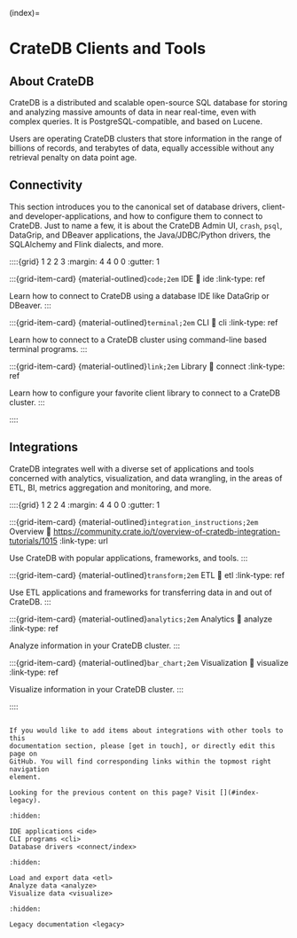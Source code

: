 (index)=

# CrateDB Clients and Tools


## About CrateDB

CrateDB is a distributed and scalable open-source SQL database for storing and
analyzing massive amounts of data in near real-time, even with complex queries.
It is PostgreSQL-compatible, and based on Lucene.

Users are operating CrateDB clusters that store information in the range of
billions of records, and terabytes of data, equally accessible without any
retrieval penalty on data point age.


## Connectivity

This section introduces you to the canonical set of database drivers, client-
and developer-applications, and how to configure them to connect to CrateDB.
Just to name a few, it is about the CrateDB Admin UI, `crash`, `psql`,
DataGrip, and DBeaver applications, the Java/JDBC/Python drivers, the SQLAlchemy
and Flink dialects, and more.

::::{grid} 1 2 2 3
:margin: 4 4 0 0
:gutter: 1


:::{grid-item-card} {material-outlined}`code;2em` IDE
:link: ide
:link-type: ref

Learn how to connect to CrateDB using a database IDE like DataGrip
or DBeaver.
:::


:::{grid-item-card} {material-outlined}`terminal;2em` CLI
:link: cli
:link-type: ref

Learn how to connect to a CrateDB cluster using command-line
based terminal programs.
:::


:::{grid-item-card} {material-outlined}`link;2em` Library
:link: connect
:link-type: ref

Learn how to configure your favorite client library to connect to a
CrateDB cluster.
:::


::::


## Integrations

CrateDB integrates well with a diverse set of applications and tools concerned
with analytics, visualization, and data wrangling, in the areas of ETL, BI, 
metrics aggregation and monitoring, and more.

::::{grid} 1 2 2 4
:margin: 4 4 0 0
:gutter: 1


:::{grid-item-card} {material-outlined}`integration_instructions;2em` Overview
:link: https://community.crate.io/t/overview-of-cratedb-integration-tutorials/1015
:link-type: url

Use CrateDB with popular applications, frameworks, and tools.
:::


:::{grid-item-card} {material-outlined}`transform;2em` ETL
:link: etl
:link-type: ref

Use ETL applications and frameworks for transferring data in and out of CrateDB.
:::


:::{grid-item-card} {material-outlined}`analytics;2em` Analytics
:link: analyze
:link-type: ref

Analyze information in your CrateDB cluster.
:::


:::{grid-item-card} {material-outlined}`bar_chart;2em` Visualization
:link: visualize
:link-type: ref

Visualize information in your CrateDB cluster.
:::


::::



```{note} Contributions are welcome.

If you would like to add items about integrations with other tools to this
documentation section, please [get in touch], or directly edit this page on
GitHub. You will find corresponding links within the topmost right navigation
element.
```

```{seealso}
Looking for the previous content on this page? Visit [](#index-legacy).
```


```{toctree}
:hidden:

IDE applications <ide>
CLI programs <cli>
Database drivers <connect/index>

```

```{toctree}
:hidden:

Load and export data <etl>
Analyze data <analyze>
Visualize data <visualize>
```

```{toctree}
:hidden:

Legacy documentation <legacy>
```


[get in touch]: https://crate.io/contact
